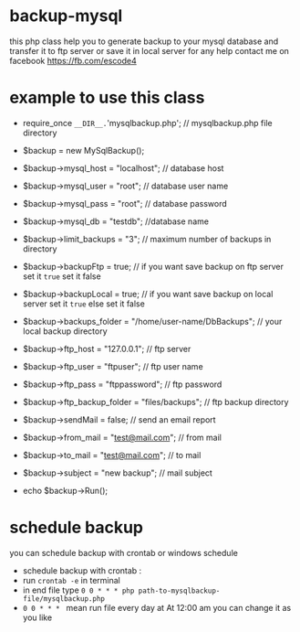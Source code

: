 # backup-mysql
this php class help you to generate backup to your mysql database and transfer it to ftp server or save it in local server
for any help contact me on facebook https://fb.com/escode4




 # example to use this class
 
 * require_once `__DIR__.`'mysqlbackup.php'; // mysqlbackup.php file directory
  
 * $backup = new MySqlBackup();
 * $backup->mysql_host = "localhost"; // database host
 * $backup->mysql_user = "root"; // database user name
 * $backup->mysql_pass = "root"; // database password
 * $backup->mysql_db = "testdb"; //database name
 * $backup->limit_backups = "3"; // maximum number of backups in directory
 * $backup->backupFtp = true; // if you want save backup on ftp server set it `true` set it false
 * $backup->backupLocal = true; // if you want save backup on local server set it `true` else set it false
 * $backup->backups_folder = "/home/user-name/DbBackups"; // your local backup directory
 * $backup->ftp_host = "127.0.0.1";  // ftp server
 * $backup->ftp_user = "ftpuser"; // ftp user name
 * $backup->ftp_pass = "ftppassword"; // ftp password
 * $backup->ftp_backup_folder = "files/backups"; // ftp backup directory
 * $backup->sendMail = false; // send an email report
 * $backup->from_mail = "test@mail.com"; // from mail
 * $backup->to_mail = "test@mail.com"; // to mail
 * $backup->subject = "new backup"; // mail subject
 * echo $backup->Run();


  # schedule backup
  you can schedule backup with crontab or windows schedule 
  * schedule backup with crontab :
  * run `crontab -e` in terminal
  * in end file type `0 0 * * * php path-to-mysqlbackup-file/mysqlbackup.php`
  * `0 0 * * * ` mean run file every day at At 12:00 am you can change it as you like 
